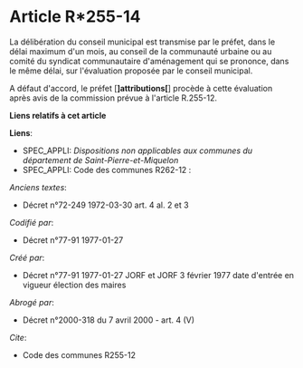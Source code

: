 # Article R*255-14

La délibération du conseil municipal est transmise par le préfet, dans le délai maximum d'un mois, au conseil de la
communauté urbaine ou au comité du syndicat communautaire d'aménagement qui se prononce, dans le même délai, sur l'évaluation
proposée par le conseil municipal. 

A défaut d'accord, le préfet [**]attributions[**] procède à cette évaluation après avis de la commission prévue à l'article
R.255-12.

**Liens relatifs à cet article**

**Liens**:

  - SPEC_APPLI: *Dispositions non applicables aux communes du département de Saint-Pierre-et-Miquelon*
  - SPEC_APPLI: Code des communes R262-12 :

_Anciens textes_:

  - Décret n°72-249 1972-03-30 art. 4 al. 2 et 3

_Codifié par_:

  - Décret n°77-91 1977-01-27

_Créé par_:

  - Décret n°77-91 1977-01-27 JORF et JORF 3 février 1977 date d'entrée en vigueur élection des maires

_Abrogé par_:

  - Décret n°2000-318 du 7 avril 2000 - art. 4 (V)

_Cite_:

  - Code des communes R255-12
